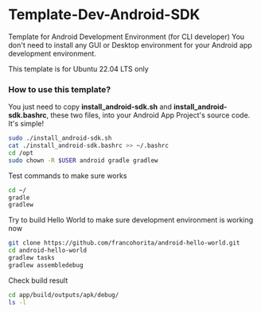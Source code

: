 # Template-Dev-Android-SDK

Template for Android Development Environment (for CLI developer)
You don't need to install any GUI or Desktop environment for your Android app development environment. 

This template is for Ubuntu 22.04 LTS only

### How to use this template?

You just need to copy **install_android-sdk.sh** and **install_android-sdk.bashrc**, these two files, into your Android App Project's source code. It's simple!

```sh
sudo ./install_android-sdk.sh
cat ./install_android-sdk.bashrc >> ~/.bashrc
cd /opt
sudo chown -R $USER android gradle gradlew
```

Test commands to make sure works

```sh
cd ~/
gradle
gradlew
```

Try to build Hello World to make sure development environment is working now

```sh
git clone https://github.com/francohorita/android-hello-world.git
cd android-hello-world
gradlew tasks
gradlew assembledebug
```

Check build result

```sh
cd app/build/outputs/apk/debug/
ls -l
```